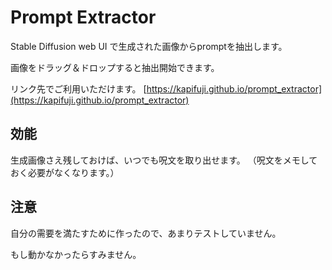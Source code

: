 # Prompt Extractor

Stable Diffusion web UI で生成された画像からpromptを抽出します。

画像をドラッグ＆ドロップすると抽出開始できます。

リンク先でご利用いただけます。
[https://kapifuji.github.io/prompt_extractor](https://kapifuji.github.io/prompt_extractor)

## 効能

生成画像さえ残しておけば、いつでも呪文を取り出せます。
（呪文をメモしておく必要がなくなります。）

## 注意

自分の需要を満たすために作ったので、あまりテストしていません。

もし動かなかったらすみません。
